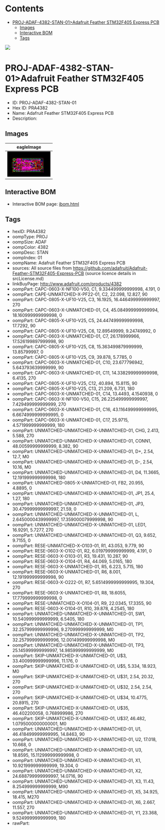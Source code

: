 



Contents
========

* [PROJ-ADAF-4382-STAN-01>Adafruit Feather STM32F405 Express PCB](#proj-adaf-4382-stan-01adafruit-feather-stm32f405-express-pcb)
	* [Images](#images)
	* [Interactive BOM](#interactive-bom)
	* [Tags](#tags)
  
![][im]
# PROJ-ADAF-4382-STAN-01>Adafruit Feather STM32F405 Express PCB

- ID: PROJ-ADAF-4382-STAN-01
- Hex ID: PRA4382
- Name: Adafruit Feather STM32F405 Express PCB
- Description: 

## Images
  
  

|eagleImage|
| :---: |
|[![eagleImage](eagleImage_140.png)](eagleImage_600.png)|

## Interactive BOM

- Interactive BOM page: [ibom.html](kicad/bom/ibom.html)

## Tags

- hexID: PRA4382
- oompType: PROJ
- oompSize: ADAF
- oompColor: 4382
- oompDesc: STAN
- oompIndex: 01
- oompName: Adafruit Feather STM32F405 Express PCB
- sources: All source files from https://github.com/adafruit/Adafruit-Feather-STM32F405-Express-PCB (source licence details in srcLicense.md)
- linkBuyPage: http://www.adafruit.com/products/4382
- oompPart: CAPC-0603-X-NF100-V50, C1, 9.334499999999998, 4.191, 0
- oompPart: CAPE-UNMATCHED-X-PF22-01, C2, 22.098, 12.827, 90
- oompPart: CAPC-0805-X-UF10-V25, C3, 16.1925, 16.446499999999997, 270
- oompPart: CAPC-0603-X-UNMATCHED-01, C4, 45.084999999999994, 18.160999999999998, 0
- oompPart: CAPC-0805-X-UF10-V25, C5, 24.447499999999998, 17.7292, 90
- oompPart: CAPC-0805-X-UF10-V25, C6, 12.89549999, 9.24749992, 0
- oompPart: CAPC-0603-X-UNMATCHED-01, C7, 26.178999966, 17.526199897999998, 90
- oompPart: CAPC-0805-X-UF10-V25, C8, 15.363499879999999, 13.85799997, 0
- oompPart: CAPC-0805-X-UF10-V25, C9, 39.878, 5.7785, 0
- oompPart: CAPC-0603-X-UNMATCHED-01, C10, 23.677796942, 5.643793639999999, 90
- oompPart: CAPC-0603-X-UNMATCHED-01, C11, 14.338299999999998, 6.4135, 270
- oompPart: CAPC-0805-X-UF10-V25, C12, 40.894, 15.8115, 90
- oompPart: CAPC-0805-X-UF10-V25, C13, 21.209, 6.731, 180
- oompPart: CAPC-0603-X-UNMATCHED-01, C14, 13.4493, 4.1540938, 0
- oompPart: CAPC-0603-X-NF100-V50, C15, 26.225499999999997, 7.429499999999999, 270
- oompPart: CAPC-0603-X-UNMATCHED-01, C16, 43.116499999999995, 6.6674999999999995, 0
- oompPart: CAPC-0603-X-UNMATCHED-01, C17, 25.9715, 4.571999999999999, 180
- oompPart: UNMATCHED-UNMATCHED-X-UNMATCHED-01, CHG, 2.413, 5.588, 270
- oompPart: UNMATCHED-UNMATCHED-X-UNMATCHED-01, CONN1, 48.00599999999999, 8.382, 90
- oompPart: UNMATCHED-UNMATCHED-X-UNMATCHED-01, D+, 2.54, 12.7, M0
- oompPart: UNMATCHED-UNMATCHED-X-UNMATCHED-01, D-, 2.54, 10.16, M0
- oompPart: UNMATCHED-UNMATCHED-X-UNMATCHED-01, D4, 11.3665, 12.191999999999998, 180
- oompPart: UNMATCHED-0805-X-UNMATCHED-01, FB2, 20.955, 4.8895, 0
- oompPart: UNMATCHED-UNMATCHED-X-UNMATCHED-01, JP1, 25.4, 1.27, 180
- oompPart: UNMATCHED-UNMATCHED-X-UNMATCHED-01, JP3, 30.479999999999997, 21.59, 0
- oompPart: UNMATCHED-UNMATCHED-X-UNMATCHED-01, L, 2.6450000439999997, 17.359000079999998, 90
- oompPart: UNMATCHED-UNMATCHED-X-UNMATCHED-01, LED1, 16.9291, 5.7277, 270
- oompPart: UNMATCHED-UNMATCHED-X-UNMATCHED-01, Q3, 9.652, 9.7155, 0
- oompPart: RESE-UNMATCHED-X-O103-01, R1, 43.053, 9.779, 90
- oompPart: RESE-0603-X-O102-01, R2, 6.019799999999999, 4.191, 0
- oompPart: RESE-0603-X-O103-01, R3, 19.431, 10.287, 90
- oompPart: RESE-0603-X-O104-01, R4, 44.069, 5.0165, 180
- oompPart: RESE-0603-X-UNMATCHED-01, R5, 6.223, 5.715, 180
- oompPart: RESE-0603-X-UNMATCHED-01, R6, 8.001, 12.191999999999998, 90
- oompPart: RESE-0603-X-O222-01, R7, 5.6514999999999995, 19.304, 270
- oompPart: RESE-0603-X-UNMATCHED-01, R8, 18.6055, 17.779999999999998, 0
- oompPart: RESE-UNMATCHED-X-O104-01, R9, 22.0345, 17.3355, 90
- oompPart: RESE-0603-X-O104-01, R10, 39.878, 4.2545, 180
- oompPart: UNMATCHED-UNMATCHED-X-UNMATCHED-01, SW1, 10.540999999999999, 6.5405, 180
- oompPart: UNMATCHED-UNMATCHED-X-UNMATCHED-01, TP1, 32.257999999999996, 9.270999999999999, M0
- oompPart: UNMATCHED-UNMATCHED-X-UNMATCHED-01, TP2, 32.257999999999996, 12.001499999999998, M0
- oompPart: UNMATCHED-UNMATCHED-X-UNMATCHED-01, TP3, 25.145999999999997, 14.985999999999999, M0
- oompPart: SKIP-UNMATCHED-X-UNMATCHED-01, U$3, 33.400999999999996, 11.176, 0
- oompPart: SKIP-UNMATCHED-X-UNMATCHED-01, U$5, 5.334, 18.923, M0
- oompPart: SKIP-UNMATCHED-X-UNMATCHED-01, U$31, 2.54, 20.32, 270
- oompPart: SKIP-UNMATCHED-X-UNMATCHED-01, U$32, 2.54, 2.54, 270
- oompPart: SKIP-UNMATCHED-X-UNMATCHED-01, U$34, 10.4775, 20.8915, 270
- oompPart: SKIP-UNMATCHED-X-UNMATCHED-01, U$35, 46.402200058, 0.768999986, 270
- oompPart: SKIP-UNMATCHED-X-UNMATCHED-01, U$37, 46.482, 1.0795000000000001, M0
- oompPart: UNMATCHED-UNMATCHED-X-UNMATCHED-01, U1, 46.418499999999995, 14.8463, 90
- oompPart: UNMATCHED-UNMATCHED-X-UNMATCHED-01, U2, 17.018, 10.668, 0
- oompPart: UNMATCHED-UNMATCHED-X-UNMATCHED-01, U3, 18.8595, 15.112999999999998, 0
- oompPart: UNMATCHED-UNMATCHED-X-UNMATCHED-01, X1, 10.921999999999999, 19.304, 0
- oompPart: UNMATCHED-UNMATCHED-X-UNMATCHED-01, X2, 24.688799999999997, 14.0716, 90
- oompPart: UNMATCHED-UNMATCHED-X-UNMATCHED-01, X3, 11.43, 8.254999999999999, M90
- oompPart: UNMATCHED-UNMATCHED-X-UNMATCHED-01, X5, 34.925, 18.415, M270
- oompPart: UNMATCHED-UNMATCHED-X-UNMATCHED-01, X6, 2.667, 11.557, 270
- oompPart: UNMATCHED-UNMATCHED-X-UNMATCHED-01, Y1, 23.368, 9.524999999999999, 180
- rawPart: 



[im]: eagleImage_450.png
